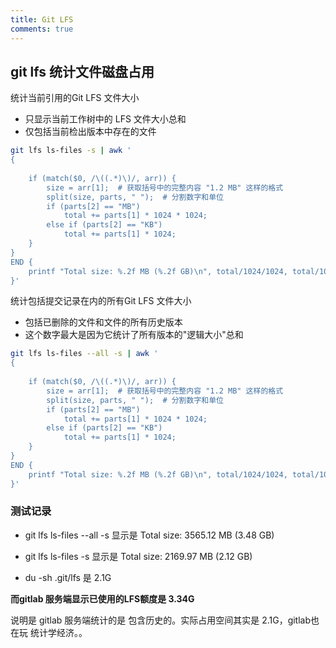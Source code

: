 ```yaml
---
title: Git LFS
comments: true
---
```


## git lfs 统计文件磁盘占用

统计当前引用的Git LFS 文件大小

- 只显示当前工作树中的 LFS 文件大小总和
- 仅包括当前检出版本中存在的文件

```bash
git lfs ls-files -s | awk '
{
    
    if (match($0, /\((.*)\)/, arr)) {
        size = arr[1];  # 获取括号中的完整内容 "1.2 MB" 这样的格式
        split(size, parts, " ");  # 分割数字和单位
        if (parts[2] == "MB")
            total += parts[1] * 1024 * 1024;
        else if (parts[2] == "KB")
            total += parts[1] * 1024;
    }
}
END {
    printf "Total size: %.2f MB (%.2f GB)\n", total/1024/1024, total/1024/1024/1024
}'
```

统计包括提交记录在内的所有Git LFS 文件大小
- 包括已删除的文件和文件的所有历史版本
- 这个数字最大是因为它统计了所有版本的"逻辑大小"总和

```bash
git lfs ls-files --all -s | awk '
{
    
    if (match($0, /\((.*)\)/, arr)) {
        size = arr[1];  # 获取括号中的完整内容 "1.2 MB" 这样的格式
        split(size, parts, " ");  # 分割数字和单位
        if (parts[2] == "MB")
            total += parts[1] * 1024 * 1024;
        else if (parts[2] == "KB")
            total += parts[1] * 1024;
    }
}
END {
    printf "Total size: %.2f MB (%.2f GB)\n", total/1024/1024, total/1024/1024/1024
}'
```

### 测试记录


- git lfs ls-files  --all -s 显示是 Total size: 3565.12 MB (3.48 GB)

- git lfs ls-files   -s 显示是 Total size: 2169.97 MB (2.12 GB)

-  du -sh .git/lfs   是 2.1G 

**而gitlab 服务端显示已使用的LFS额度是 3.34G**  

说明是 gitlab 服务端统计的是 包含历史的。实际占用空间其实是 2.1G，gitlab也在玩 统计学经济。。


